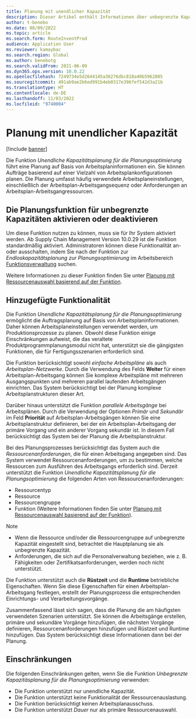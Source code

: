 ```yaml
---
title: Planung mit unendlicher Kapazität
description: Dieser Artikel enthält Informationen über unbegrenzte Kapazitätsplanung. Außerdem werden aktuelle Funktionseinschränkungen beschrieben.
author: t-benebo
ms.date: 08/09/2022
ms.topic: article
ms.search.form: RouteInventProd
audience: Application User
ms.reviewer: kamaybac
ms.search.region: Global
ms.author: benebotg
ms.search.validFrom: 2021-06-09
ms.dyn365.ops.version: 10.0.22
ms.openlocfilehash: 7249734e5d2644145a36276dbc818a40b5962805
ms.sourcegitcommit: 491ab9ae2b6ed991b4eb0317e396fef542d3a21b
ms.translationtype: HT
ms.contentlocale: de-DE
ms.lasthandoff: 11/03/2022
ms.locfileid: "9740004"
---
```

# <a name="scheduling-with-infinite-capacity"></a>Planung mit unendlicher Kapazität

[!include [banner](../../includes/banner.md)]

Die Funktion *Unendliche Kapazitätsplanung für die Planungsoptimierung* führt eine Planung auf Basis von Arbeitsplaninformationen ein. Sie können Aufträge basierend auf einer Vielzahl von Arbeitsplankonfigurationen planen. Die Planung umfasst häufig verwendete Arbeitsplaneinstellungen, einschließlich der Arbeitsplan-Arbeitsgangsequenz oder Anforderungen an Arbeitsplan-Arbeitsgangressourcen.

## <a name="turn-the-infinite-capacity-scheduling-feature-on-or-off"></a>Die Planungsfunktion für unbegrenzte Kapazitäten aktivieren oder deaktivieren

Um diese Funktion nutzen zu können, muss sie für Ihr System aktiviert werden. Ab Supply Chain Management Version 10.0.29 ist die Funktion standardmäßig aktiviert. Administratoren können diese Funktionalität an- oder ausschalten, indem Sie nach der Funktion zur *Endloskapazitätsplanung zur Planungsoptimierung* im Arbeitsbereich [Funktionsverwaltung](../../../fin-ops-core/fin-ops/get-started/feature-management/feature-management-overview.md) suchen.

Weitere Informationen zu dieser Funktion finden Sie unter [Planung mit Ressourcenauswahl basierend auf der Funktion](capability-based-scheduling.md).

## <a name="added-functionality"></a>Hinzugefügte Funktionalität

Die Funktion *Unendliche Kapazitätsplanung für die Planungsoptimierung* ermöglicht die Auftragsplanung auf Basis von Arbeitsplaninformationen. Daher können Arbeitsplaneinstellungen verwendet werden, um Produktionsprozesse zu planen. Obwohl diese Funktion einige Einschränkungen aufweist, die das veraltete Produktprogrammplanungsmodul nicht hat, unterstützt sie die gängigsten Funktionen, die für Fertigungsszenarien erforderlich sind.

Die Funktion berücksichtigt sowohl *einfache Arbeitspläne* als auch *Arbeitsplan-Netzwerke*. Durch die Verwendung des Felds **Weiter** für einen Arbeitsplan-Arbeitsgang können Sie komplexe Arbeitspläne mit mehreren Ausgangspunkten und mehreren parallel laufenden Arbeitsgängen einrichten. Das System berücksichtigt bei der Planung komplexe Arbeitsplanstrukturen dieser Art.

Darüber hinaus unterstützt die Funktion *parallele Arbeitsgänge* bei Arbeitsplänen. Durch die Verwendung der Optionen *Primär* und *Sekundär* im Feld **Priorität** auf Arbeitsplan-Arbeitsgängen können Sie eine Arbeitsplanstruktur definieren, bei der ein Arbeitsplan-Arbeitsgang der primäre Vorgang und ein anderer Vorgang sekundär ist. In diesem Fall berücksichtigt das System bei der Planung die Arbeitsplanstruktur.

Bei des Planungsprozesses berücksichtigt das System auch die *Ressourcenanforderungen*, die für einen Arbeitsgang angegeben sind. Das System verwendet Ressourcenanforderungen, um zu bestimmen, welche Ressourcen zum Ausführen des Arbeitsgangs erforderlich sind. Derzeit unterstützt die Funktion *Unendliche Kapazitätsplanung für die Planungsoptimierung* die folgenden Arten von Ressourcenanforderungen:

- Ressourcentyp
- Ressource
- Ressourcengruppe
- Funktion (Weitere Informationen finden Sie unter [Planung mit Ressourcenauswahl basierend auf der Funktion](capability-based-scheduling.md)).

> [!NOTE]
>
> - Wenn die Ressource und/oder die Ressourcengruppe auf unbegrenzte Kapazität eingestellt sind, betrachtet die Hauptplanung sie als unbegrenzte Kapazität.
> - Anforderungen, die sich auf die Personalverwaltung beziehen, wie z. B. Fähigkeiten oder Zertifikatsanforderungen, werden noch nicht unterstützt.

Die Funktion unterstützt auch die **Rüstzeit** und die **Runtime** betriebliche Eigenschaften. Wenn Sie diese Eigenschaften für einen Arbeitsplan-Arbeitsgang festlegen, erstellt der Planungsprozess die entsprechenden Einrichtungs- und Verarbeitungsvorgänge.

Zusammenfassend lässt sich sagen, dass die Planung die am häufigsten verwendeten Szenarien unterstützt. Sie können die Arbeitsgänge erstellen, primäre und sekundäre Vorgänge hinzufügen, die nächsten Vorgänge definieren, Ressourcenanforderungen hinzufügen und Rüstzeit und Runtime hinzufügen. Das System berücksichtigt diese Informationen dann bei der Planung.

## <a name="limitations"></a>Einschränkungen

Die folgenden Einschränkungen gelten, wenn Sie die Funktion *Unbegrenzte Kapazitäsplanung für die Planungsoptimierung* verwenden:

- Die Funktion unterstützt nur unendliche Kapazität.
- Die Funktion unterstützt keine Funktionalität der Ressourcenauslastung.
- Die Funktion berücksichtigt keinen Arbeitsplanausschuss.
- Die Funktion unterstützt *Dauer* nur als primäre Ressourcenauswahl.
